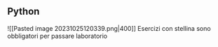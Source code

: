 ## Python 
![[Pasted image 20231025120339.png|400]]
Esercizi con stellina sono obbligatori per passare laboratorio 

